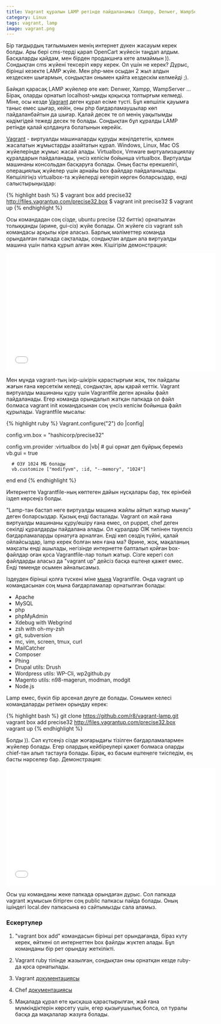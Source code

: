 ```yaml
---
title: Vagrant құралын LAMP ретінде пайдаланамыз (Xampp, Denwer, WampServer альтернативасы ретінде)
category: Linux
tags: vagrant, lamp
image: vagrant.png
---
```


Бір тағдырдың тағлымымен менің интернет дүкен жасауым керек болды. Ары бері cms-терді қарап OpenCart жүйесін таңдап алдым. Басқаларды қайдам, мен бірден продакшнға кете алмаймын )). Сондықтан cms жүйені тексеріп көру керек. Ол үшін не керек? Дұрыс, бірінші кезекте LAMP жүйе. Мен php-мен осыдан 2 жыл алдын кездескен шығармын, сондықтан онымен қайта кездескім келмейді ;).

Байқап қарасақ LAMP жүйелер өте көп: Denwer, Xampp, WampServer ... Бірақ, оларды орнатып localhost-ымды қоқысқа толтырғым келмеді. Міне, осы кезде [Vagrant](http://vagrantup.com/) деген құрал есіме түсті. Бұл көпшілік қауымға таныс емес шығар, кейін, оны php бағдарламаушылар көп пайдаланбайтын да шығар. Қалай десек те ол менің уақытымды кәдімгідей тежеді десек те болады. Сондықтан бұл құралды LAMP ретінде қалай қолдануға болатынын көрейік.

[Vagrant](http://vagrantup.com/) - виртуалды машиналарды құруды жеңілдететін, қолмен жасалатын жұмыстарды азайтатын құрал. Windows, Linux, Mac OS жүйелерінде жұмыс жасай алады. Virtualbox, Vmware виртуализациялау құралдарын пайдаланады, үнсіз келісім бойынша virtualbox. Виртуалды машинаны консольдан басқаруға болады. Оның басты ерекшелігі, операциялық жүйелер үшін арнайы box файлдар пайдаланылады. Көпшілігіңіз virtualbox-та жүйелерді көтеріп көрген боларсыздар, енді салыстырыңыздар:

{% highlight bash %}
$ vagrant box add precise32 http://files.vagrantup.com/precise32.box
$ vagrant init precise32
$ vagrant up
{% endhighlight %}

Осы командадан соң сізде, ubuntu precise (32 биттік) орнатылған толыққанды (әрине, gui-сіз) жүйе болады. Ол жүйеге сіз vagrant ssh командасы арқылы кіре аласыз. Барлық мәліметтер команда орындалған папкада сақталады, сондықтан алдын ала виртуалды машина үшін папка құрып алған жөн. Кішігірім демонстрация:

<iframe class='center-object' width="560" height="315" src="//www.youtube.com/embed/s5JisdkkPsc" frameborder="0" allowfullscreen></iframe>

Мен мұнда vagrant-тың ікір-шікірін қарастырғым жоқ, тек пайдалы жағын ғана көрсеткім келеді, сондықтан, ары қарай кеттік. Vagrant виртуалды машинаны құру үшін Vagrantfile деген арнайы файл пайдаланады. Егер команда орындалып жатқан папкада ол файл болмаса  vagrant init командасынан соң үнсіз келісім бойынша файл құрылады. Vagrantfile мысалы:

{% highlight ruby %}
Vagrant.configure("2") do |config|

  config.vm.box = "hashicorp/precise32"

  config.vm.provider :virtualbox do |vb|
      # gui орнат деп бұйрық береміз
      vb.gui = true
      
      # ОЗУ 1024 МБ болады
      vb.customize ["modifyvm", :id, "--memory", "1024"]
  end
end
{% endhighlight %}

Интернетте Vagrantfile-ның көптеген дайын нұсқалары бар, тек ерінбей іздеп көрсеңіз болды.

"Lamp-тан бастап неге виртуалды машина жайлы айтып жатыр мынау" деген боларсыздар. Қызық енді басталады. Vagrant ол жай ғана виртуалды машинаны құру/өшіру ғана емес, ол puppet, chef деген секілді құралдарды пайдалана алады. Ол құралдар ОЖ типінен тәуелсіз бағдарламаларды орнатуға арналған. Енді көп сөздің түйіні, қалай ойлайсыздар, lamp керек болған мен ғана ма? Әрине, жоқ, мақаланың мақсаты енді ашылады, негізінде интернетте бапталып қойған box-файлдар оған қоса Vagrantfile-лар толып жатыр. Сізге керегі сол файлдарды аласыз да "vagrant up" дейсіз басқа ештеңе қажет емес. Енді төменде осымен айналысамыз.

Іздеуден бірінші қолға түскені міне [мына](https://github.com/r8/vagrant-lamp) Vagrantfile. Онда vagrant up командасынан соң мына бағдарламалар орнатылған болады:

- Apache
- MySQL
- php
- phpMyAdmin
- Xdebug with Webgrind
- zsh with oh-my-zsh
- git, subversion
- mc, vim, screen, tmux, curl
- MailCatcher
- Composer
- Phing
- Drupal utils: Drush
- Wordpress utils: WP-Cli, wp2github.py
- Magento utils: n98-magerun, modman, modgit
- Node.js

Lamp емес, бүкіл бір арсенал деуге де болады. Сонымен келесі командаларды ретімен орындау керек:

{% highlight bash %}
git clone https://github.com/r8/vagrant-lamp.git
vagrant box add precise32 http://files.vagrantup.com/precise32.box
vagrant up
{% endhighlight %}

Болды )). Сәл күтсеңіз сізде жоғарыдағы тізілген бағдарламалармен жүйелер болады. Егер олардың кейбіреулері қажет болмаса оларды chief-тан алып тастауға болады. Бірақ, өз басым ештеңеге тиіспедім, ең басты нәрселер бар. Демонстрация:

<iframe class='center-object' width="560" height="315" src="//www.youtube.com/embed/BfCZymovyFI" frameborder="0" allowfullscreen></iframe>

Осы үш команданы жеке папкада орындаған дұрыс. Сол папкада vagrant жұмысын бітірген соң public папкасы пайда болады. Оның ішіндегі local.dev папкасына өз сайтымызды сала аламыз.

### Ескертулер

1. "vagrant box add" командасын бірінші рет орындағанда, біраз күту керек, өйткені ол интернеттен box файлды жүктеп алады. Бұл команданы бір рет орындау жеткілікті.

2. Vagrant ruby тілінде жазылған, сондықтан оны орнатқан кезде ruby-да қоса орнатылады.

3. Vagrant [документациясы](https://docs.vagrantup.com/v2/)

4. Chef [документациясы](http://docs.getchef.com/)

5. Мақалада құрал өте қысқаша қарастырылған, жай ғана мүмкіндіктерін көрсету үшін, егер қызығушылық болса, ол туралы басқа да мақалалар жазуға болады.
